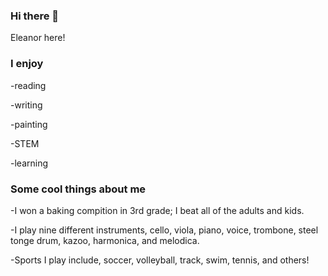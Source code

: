### Hi there 👋


Eleanor here!

### I enjoy



-reading

-writing

-painting

-STEM

-learning

### Some cool things about me



-I won a baking compition in 3rd grade; I beat all of the adults and kids.

-I play nine different instruments, cello, viola, piano, voice, trombone, steel tonge drum, kazoo, harmonica, and melodica.

-Sports I play include, soccer, volleyball, track, swim, tennis, and others!
